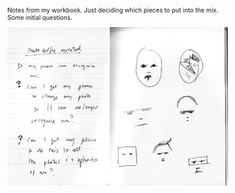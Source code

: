 Notes from my workbook. Just deciding which pieces to put into the mix. Some initial questions.

![001](../project_images/001.png?raw=true "001")

